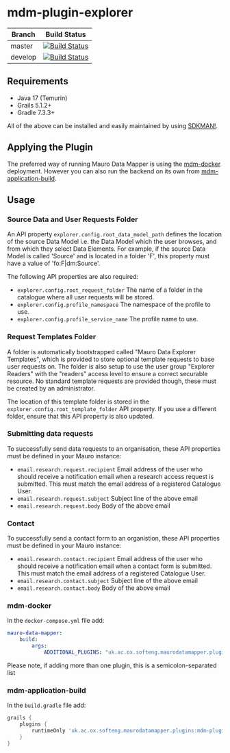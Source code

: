 # mdm-plugin-explorer

| Branch | Build Status |
| ------ | ------------ |
| master | [![Build Status](https://jenkins.cs.ox.ac.uk/buildStatus/icon?job=Mauro+Data+Mapper+Plugins%2Fmdm-plugin-explorer%2Fmain)](https://jenkins.cs.ox.ac.uk/blue/organizations/jenkins/Mauro%20Data%20Mapper%20Plugins%2Fmdm-plugin-explorer/branches) |
| develop | [![Build Status](https://jenkins.cs.ox.ac.uk/buildStatus/icon?job=Mauro+Data+Mapper+Plugins%2Fmdm-plugin-explorer%2Fdevelop)](https://jenkins.cs.ox.ac.uk/blue/organizations/jenkins/Mauro%20Data%20Mapper%20Plugins%2Fmdm-plugin-explorer/branches) |

## Requirements

* Java 17 (Temurin)
* Grails 5.1.2+
* Gradle 7.3.3+

All of the above can be installed and easily maintained by using [SDKMAN!](https://sdkman.io/install).

## Applying the Plugin

The preferred way of running Mauro Data Mapper is using the [mdm-docker](https://github.com/MauroDataMapper/mdm-docker) deployment. However you can
also run the backend on its own from [mdm-application-build](https://github.com/MauroDataMapper/mdm-application-build).

## Usage

### Source Data and User Requests Folder

An API property `explorer.config.root_data_model_path` defines the location of the source Data Model i.e. the Data Model which the user browses, and from
which they select Data Elements. For example, if the source Data Model is called 'Source' and is located in a folder 'F', this property
must have a value of 'fo:F|dm:Source'.

The following API properties are also required:
- `explorer.config.root_request_folder` The name of a folder in the catalogue where all user requests will be stored. 
- `explorer.config.profile_namespace` The namespace of the profile to use.
- `explorer.config.profile_service_name` The profile name to use.

### Request Templates Folder

A folder is automatically bootstrapped called "Mauro Data Explorer Templates", which is provided to store optional template requests to base user requests
on. The folder is also setup to use the user group "Explorer Readers" with the "readers" access level to ensure a correct securable resource. No standard
template requests are provided though, these must be created by an administrator.

The location of this template folder is stored in the `explorer.config.root_template_folder` API property. If you use a different folder, ensure that this
API property is also updated.

### Submitting data requests

To successfully send data requests to an organisation, these API properties must be defined in your Mauro instance:

- `email.research.request.recipient` Email address of the user who should receive a notification email when a research access request is
  submitted. This must match the email address of a registered Catalogue User.
- `email.research.request.subject` Subject line of the above email
- `email.research.request.body` Body of the above email

### Contact

To successfully send a contact form to an organistion, these API properties must be defined in your Mauro instance:

- `email.research.contact.recipient` Email address of the user who should receive a notification email when a contact form is 
  submitted. This must match the email address of a registered Catalogue User.
- `email.research.contact.subject` Subject line of the above email
- `email.research.contact.body` Body of the above email

### mdm-docker

In the `docker-compose.yml` file add:

```yml
mauro-data-mapper:
    build:
        args:
            ADDITIONAL_PLUGINS: "uk.ac.ox.softeng.maurodatamapper.plugins:mdm-plugin-explorer:1.0.0-SNAPSHOT"
```

Please note, if adding more than one plugin, this is a semicolon-separated list

### mdm-application-build

In the `build.gradle` file add:

```groovy
grails {
    plugins {
        runtimeOnly 'uk.ac.ox.softeng.maurodatamapper.plugins:mdm-plugin-explorer:1.0.0-SNAPSHOT'
    }
}
```
